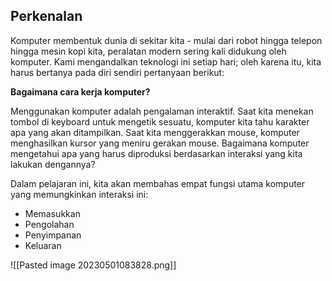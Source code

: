 ## Perkenalan

Komputer membentuk dunia di sekitar kita - mulai dari robot hingga telepon hingga mesin kopi kita, peralatan modern sering kali didukung oleh komputer. Kami mengandalkan teknologi ini setiap hari; oleh karena itu, kita harus bertanya pada diri sendiri pertanyaan berikut:

**Bagaimana cara kerja komputer?**

Menggunakan komputer adalah pengalaman interaktif. Saat kita menekan tombol di keyboard untuk mengetik sesuatu, komputer kita tahu karakter apa yang akan ditampilkan. Saat kita menggerakkan mouse, komputer menghasilkan kursor yang meniru gerakan mouse. Bagaimana komputer mengetahui apa yang harus diproduksi berdasarkan interaksi yang kita lakukan dengannya?

Dalam pelajaran ini, kita akan membahas empat fungsi utama komputer yang memungkinkan interaksi ini:

-   Memasukkan
-   Pengolahan
-   Penyimpanan
-   Keluaran

![[Pasted image 20230501083828.png]]